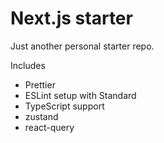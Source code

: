 # Next.js starter

Just another personal starter repo.

Includes

- Prettier
- ESLint setup with Standard
- TypeScript support
- zustand
- react-query
